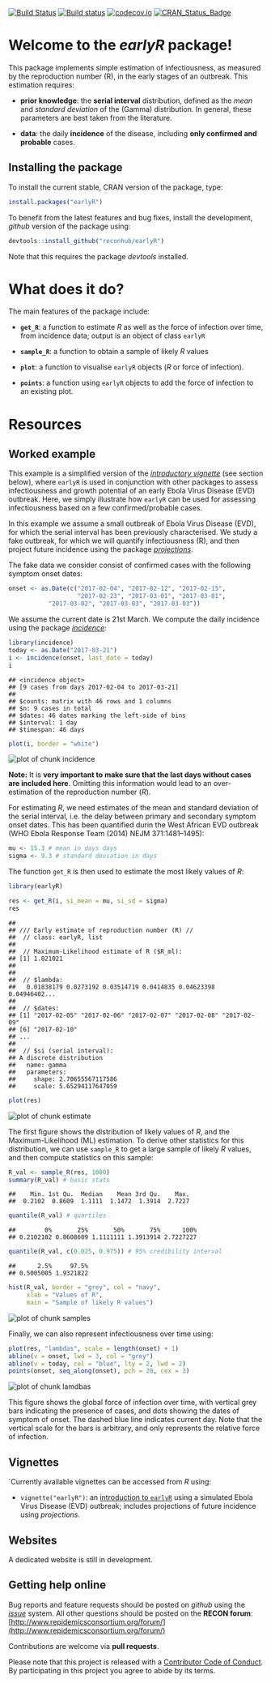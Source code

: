 
[![Build Status](https://travis-ci.org/reconhub/earlyR.svg?branch=master)](https://travis-ci.org/reconhub/earlyR)
[![Build status](https://ci.appveyor.com/api/projects/status/spq4patqkwrtlcgt/branch/master?svg=true)](https://ci.appveyor.com/project/thibautjombart/earlyr/branch/master)
[![codecov.io](https://codecov.io/github/reconhub/earlyR/coverage.svg?branch=master)](https://codecov.io/github/reconhub/earlyR?branch=master)
[![CRAN_Status_Badge](http://www.r-pkg.org/badges/version/earlyR)](https://cran.r-project.org/package=earlyR)

# Welcome to the *earlyR* package!

This package implements simple estimation of infectiousness, as measured by the
reproduction number (R), in the early stages of an outbreak. This estimation requires:

- **prior knowledge**: the **serial interval** distribution, defined as the *mean* and
*standard deviation* of the (Gamma) distribution. In general, these parameters
are best taken from the literature.

- **data**: the daily **incidence** of the disease, including **only confirmed
    and probable** cases.



## Installing the package

To install the current stable, CRAN version of the package, type:

```r
install.packages("earlyR")
```

To benefit from the latest features and bug fixes, install the development,
*github* version of the package using:


```r
devtools::install_github("reconhub/earlyR")
```

Note that this requires the package *devtools* installed.


# What does it do?

The main features of the package include:

- **`get_R`**: a function to estimate *R* as well as the force of infection over
    time, from incidence data; output is an object of class `earlyR`

- **`sample_R`**: a function to obtain a sample of likely *R* values

- **`plot`**: a function to visualise `earlyR` objects (*R* or force of infection).

- **`points`**: a function using `earlyR` objects to add the force of infection
    to an existing plot.



# Resources

## Worked example

This example is a simplified version of the
[*introductory vignette*](http://www.repidemicsconsortium.org/earlyR/articles/earlyR.html)
(see section below), where `earlyR` is used in conjunction with other packages
to assess infectiousness and growth potential of an early Ebola Virus Disease
(EVD) outbreak. Here, we simply illustrate how `earlyR` can be used for
assessing infectiousness based on a few confirmed/probable cases.

In this example we assume a small outbreak of Ebola Virus Disease (EVD), for
which the serial interval has been previously characterised. We study a fake
outbreak, for which we will quantify infectiousness (R), and then project future
incidence using the package
[*projections*](https://github.com/reconhub/projections).

The fake data we consider consist of confirmed cases with the
following symptom onset dates:


```r
onset <- as.Date(c("2017-02-04", "2017-02-12", "2017-02-15",
                   "2017-02-23", "2017-03-01", "2017-03-01",
		   "2017-03-02", "2017-03-03", "2017-03-03"))		 
```

We assume the current date is 21st March.
We compute the daily incidence using the package
[*incidence*](https://github.com/reconhub/incidence):


```r
library(incidence)
today <- as.Date("2017-03-21")
i <- incidence(onset, last_date = today)
i
```

```
## <incidence object>
## [9 cases from days 2017-02-04 to 2017-03-21]
## 
## $counts: matrix with 46 rows and 1 columns
## $n: 9 cases in total
## $dates: 46 dates marking the left-side of bins
## $interval: 1 day
## $timespan: 46 days
```

```r
plot(i, border = "white")
```

![plot of chunk incidence](figure/incidence-1.png)

**Note:** It is **very important to make sure that the last days without cases are
included here**. Omitting this information would lead to an over-estimation of the
reproduction number (*R*).


For estimating *R*, we need estimates of the mean and standard deviation of the
serial interval, i.e. the delay between primary and secondary symptom onset
dates. This has been quantified durin the West African EVD outbreak (WHO Ebola
Response Team (2014) NEJM 371:1481–1495):


```r
mu <- 15.3 # mean in days days
sigma <- 9.3 # standard deviation in days
```

The function `get_R` is then used to estimate the most likely values of *R*:

```r
library(earlyR)

res <- get_R(i, si_mean = mu, si_sd = sigma)
res
```

```
## 
## /// Early estimate of reproduction number (R) //
##  // class: earlyR, list
## 
##  // Maximum-Likelihood estimate of R ($R_ml):
## [1] 1.021021
## 
## 
##  // $lambda:
##   0.01838179 0.0273192 0.03514719 0.0414835 0.04623398 0.04946402...
## 
##  // $dates:
## [1] "2017-02-05" "2017-02-06" "2017-02-07" "2017-02-08" "2017-02-09"
## [6] "2017-02-10"
## ...
## 
##  // $si (serial interval):
## A discrete distribution
##   name: gamma
##   parameters:
##     shape: 2.70655567117586
##     scale: 5.65294117647059
```

```r
plot(res)
```

![plot of chunk estimate](figure/estimate-1.png)

The first figure shows the distribution of likely values of *R*, and the
Maximum-Likelihood (ML) estimation. To derive other statistics for this
distribution, we can use `sample_R` to get a large sample of likely *R* values,
and then compute statistics on this sample:


```r
R_val <- sample_R(res, 1000)
summary(R_val) # basic stats
```

```
##    Min. 1st Qu.  Median    Mean 3rd Qu.    Max. 
##  0.2102  0.8609  1.1111  1.1472  1.3914  2.7227
```

```r
quantile(R_val) # quartiles
```

```
##        0%       25%       50%       75%      100% 
## 0.2102102 0.8608609 1.1111111 1.3913914 2.7227227
```

```r
quantile(R_val, c(0.025, 0.975)) # 95% credibility interval
```

```
##      2.5%     97.5% 
## 0.5005005 1.9321822
```

```r
hist(R_val, border = "grey", col = "navy",
     xlab = "Values of R",
     main = "Sample of likely R values")
```

![plot of chunk samples](figure/samples-1.png)

Finally, we can also represent infectiousness over time using:


```r
plot(res, "lambdas", scale = length(onset) + 1)
abline(v = onset, lwd = 3, col = "grey")
abline(v = today, col = "blue", lty = 2, lwd = 2)
points(onset, seq_along(onset), pch = 20, cex = 3)
```

![plot of chunk lamdbas](figure/lamdbas-1.png)

This figure shows the global force of infection over time, with vertical grey
bars indicating the presence of cases, and dots showing the dates of symptom of
onset. The dashed blue line indicates current day. Note that the vertical scale
for the bars is arbitrary, and only represents the relative force of infection.




## Vignettes

`Currently available vignettes can be accessed from *R* using:

- `vignette("earlyR")`: an
  [introduction to `earlyR`](http://www.repidemicsconsortium.org/earlyR/articles/earlyR.html)
  using a simulated Ebola Virus Disease (EVD) outbreak; includes projections of
  future incidence using *projections*.


## Websites

A dedicated website is still in development.




## Getting help online

Bug reports and feature requests should be posted on *github* using the
[*issue*](http://github.com/reconhub/earlyR/issues) system. All other questions
should be posted on the **RECON forum**: <br>
[http://www.repidemicsconsortium.org/forum/](http://www.repidemicsconsortium.org/forum/)

Contributions are welcome via **pull requests**.

Please note that this project is released with a [Contributor Code of
Conduct](CONDUCT.md). By participating in this project you agree to abide by its
terms.

